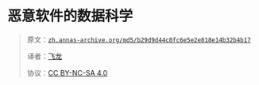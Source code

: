 # 恶意软件的数据科学

> 原文：[`zh.annas-archive.org/md5/b29d9d44c0fc6e5e2e818e14b32b4b17`](https://zh.annas-archive.org/md5/b29d9d44c0fc6e5e2e818e14b32b4b17)
> 
> 译者：[飞龙](https://github.com/wizardforcel)
> 
> 协议：[CC BY-NC-SA 4.0](http://creativecommons.org/licenses/by-nc-sa/4.0/)